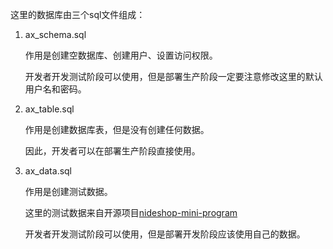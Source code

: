 这里的数据库由三个sql文件组成：

1. ax_schema.sql
  
   作用是创建空数据库、创建用户、设置访问权限。
   
   开发者开发测试阶段可以使用，但是部署生产阶段一定要注意修改这里的默认用户名和密码。

2. ax_table.sql

   作用是创建数据库表，但是没有创建任何数据。
   
   因此，开发者可以在部署生产阶段直接使用。
 
3. ax_data.sql

   作用是创建测试数据。
   
   这里的测试数据来自开源项目[nideshop-mini-program](https://github.com/tumobi/nideshop-mini-program)
   
   开发者开发测试阶段可以使用，但是部署开发阶段应该使用自己的数据。